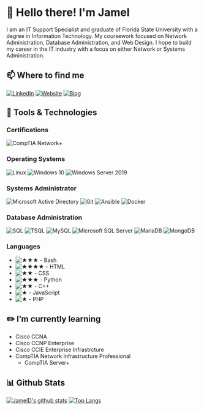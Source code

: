 # :wave: Hello there! I'm Jamel

I am an IT Support Specialist and graduate of Florida State University with a degree in Information Technology. My coursework focused on Network Administration, Database Administration, and Web Design. I hope to build my career in the IT industry with a focus on either Network or Systems Administration.

## :mailbox: Where to find me

[![LinkedIn](https://img.shields.io/badge/-LinkedIn-lightgrey)](https://www.linkedin.com/in/jameld/)
[![Website](https://img.shields.io/badge/-Website-lightgrey)](https://jameld.com)
[![Blog](https://img.shields.io/badge/-Blog-lightgrey)](https://blog.jameld.com)

## :wrench: Tools & Technologies

### Certifications

![CompTIA Network+](https://jameld.com/images/networkplus.webp)

### Operating Systems

![Linux](https://img.shields.io/badge/Linux-green)
![Windows 10](https://img.shields.io/badge/Windows_10-green)
![Windows Server 2019](https://img.shields.io/badge/Windows_Server_2019-green)

### Systems Administrator

![Microsoft Active Directory](https://img.shields.io/badge/Active%20Directory-green)
![Git](https://img.shields.io/badge/Git-green)
![Ansible](https://img.shields.io/badge/Ansible-green)
![Docker](https://img.shields.io/badge/Docker-green)

### Database Administration

![SQL](https://img.shields.io/badge/SQL-blue)
![TSQL](https://img.shields.io/badge/TSQL-blue)
![MySQL](https://img.shields.io/badge/MySQL-blue)
![Microsoft SQL Server](https://img.shields.io/badge/Microsoft_SQL-blue)
![MariaDB](https://img.shields.io/badge/MariaDB-blue)
![MongoDB](https://img.shields.io/badge/MongoDB-blue)

### Languages

- ![★★★ - Bash](https://img.shields.io/badge/★★★-Bash-blue)
- ![★★★★ - HTML](https://img.shields.io/badge/★★★★-HTML-blue)
- ![★★ - CSS](https://img.shields.io/badge/★★-CSS-blue)
- ![★★★ - Python](https://img.shields.io/badge/★★★-Python-blue)
- ![★★ - C++](https://img.shields.io/badge/★★-C++-blue)
- ![★ - JavaScript](https://img.shields.io/badge/★-JavaScript-blue)
- ![★ - PHP](https://img.shields.io/badge/★-PHP-blue)

<!-- ## :book: Classes I'm Currently taking
- Information Security (LIS 4774)
- Research and Data Analysis in Information Technology (LIS 3201)
- Information Architecture (LIS 3793)
- User Experience Design (LIS 4351) -->

## :pencil2: I’m currently learning

- Cisco CCNA
- Cisco CCNP Enterprise
- Cisco CCIE Enterprise Infrastrcture
- CompTIA Network Infrastructure Professional
  - CompTIA Server+
<!-- - Windows Server 2019 -->

## :bar_chart: Github Stats

[![JamelD's github stats](https://github-readme-stats.vercel.app/api?username=JamelD&show_icons=true&theme=dark)](https://github.com/anuraghazra/github-readme-stats)
[![Top Langs](https://github-readme-stats.vercel.app/api/top-langs/?username=JamelD&theme=dark&layout=compact)](https://github.com/anuraghazra/github-readme-stats)

